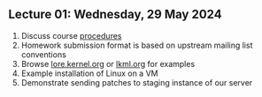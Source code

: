 ## Lecture 01: Wednesday, 29 May 2024

1. Discuss course
[procedures](procedures.md)
  1. Homework submission format is based on upstream mailing list conventions
  1. Browse
[lore.kernel.org](https://lore.kernel.org/lkml/)
or
[lkml.org](https://lkml.org)
for examples
1. Example installation of Linux on a VM
1. Demonstrate sending patches to staging instance of our server
